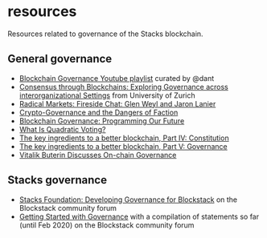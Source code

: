 # resources

Resources related to governance of the Stacks blockchain.

## General governance

- [Blockchain Governance Youtube playlist](https://www.youtube.com/playlist?list=PLpNeGhwVBcha8itBSQlUoeMy_6EtTeoVd) curated by @dant
- [Consensus through Blockchains: Exploring Governance across
interorganizational Settings](https://www.zora.uzh.ch/id/eprint/160378/1/ICIS_Blockchain_Governance.pdf) from University of Zurich
- [Radical Markets: Fireside Chat: Glen Weyl and Jaron Lanier](https://youtu.be/R4XBAwKInig)
- [Crypto-Governance and the Dangers of Faction](https://medium.com/@BuckPerley/crypto-governance-f1318affbbe0)
- [Blockchain Governance: Programming Our Future](https://medium.com/@FEhrsam/blockchain-governance-programming-our-future-c3bfe30f2d74)
- [What Is Quadratic Voting?](https://towardsdatascience.com/what-is-quadratic-voting-4f81805d5a06)
- [The key ingredients to a better blockchain, Part IV: Constitution](https://www.etherean.org/blockchain/community/governance/2019/11/18/key-ingredients-better-blockchain-part-iv-constitution.html)
- [The key ingredients to a better blockchain, Part V: Governance](https://www.etherean.org/blockchain/governance/2020/01/06/key-ingredients-better-blockchain-part-v-governance.html)
- [Vitalik Buterin Discusses On-chain Governance](https://www.youtube.com/watch?v=w-CH_5il9aU)

## Stacks governance

- [Stacks Foundation: Developing Governance for Blockstack](https://forum.blockstack.org/t/stacks-foundation-developing-governance-for-blockstack/10335) on the Blockstack community forum
- [Getting Started with Governance](https://forum.blockstack.org/t/getting-started-with-governance/10380) with a compilation of statements so far (until Feb 2020) on the Blockstack community forum

